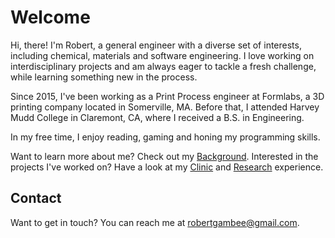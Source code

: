 # Welcome
Hi, there! I'm Robert, a general engineer with a diverse set of interests, including chemical, materials and software engineering. I love working on interdisciplinary projects and am always eager to tackle a fresh challenge, while learning something new in the process.

Since 2015, I've been working as a Print Process engineer at Formlabs, a 3D printing company located in Somerville, MA. Before that, I attended Harvey Mudd College in Claremont, CA, where I received a B.S. in Engineering.

In my free time, I enjoy reading, gaming and honing my programming skills.

Want to learn more about me? Check out my [Background](/background.md). Interested in the projects I've worked on? Have a look at my [Clinic](/clinic.md) and [Research](/research.md) experience.

## Contact
Want to get in touch? You can reach me at <robertgambee@gmail.com>.
